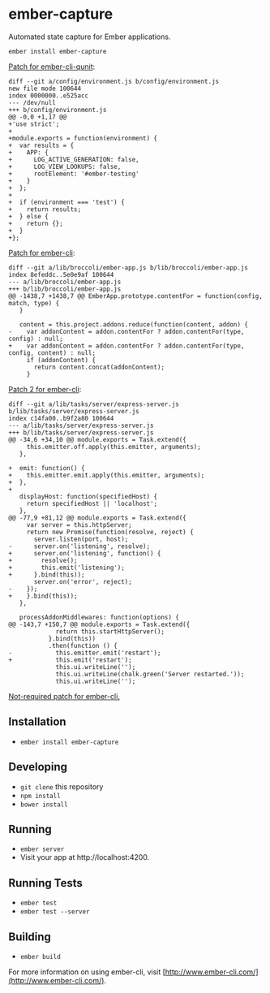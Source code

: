 # ember-capture

Automated state capture for Ember applications.

`ember install ember-capture`

[Patch for ember-cli-qunit](https://github.com/ember-cli/ember-cli-qunit/pull/80):
```
diff --git a/config/environment.js b/config/environment.js
new file mode 100644
index 0000000..e525acc
--- /dev/null
+++ b/config/environment.js
@@ -0,0 +1,17 @@
+'use strict';
+
+module.exports = function(environment) {
+  var results = {
+    APP: {
+      LOG_ACTIVE_GENERATION: false,
+      LOG_VIEW_LOOKUPS: false,
+      rootElement: '#ember-testing'
+    }
+  };
+
+  if (environment === 'test') {
+    return results;
+  } else {
+    return {};
+  }
+};
```

[Patch for ember-cli](https://github.com/ember-cli/ember-cli/pull/4890):
```
diff --git a/lib/broccoli/ember-app.js b/lib/broccoli/ember-app.js
index 8efeddc..5e0e9af 100644
--- a/lib/broccoli/ember-app.js
+++ b/lib/broccoli/ember-app.js
@@ -1438,7 +1438,7 @@ EmberApp.prototype.contentFor = function(config, match, type) {
   }
 
   content = this.project.addons.reduce(function(content, addon) {
-    var addonContent = addon.contentFor ? addon.contentFor(type, config) : null;
+    var addonContent = addon.contentFor ? addon.contentFor(type, config, content) : null;
     if (addonContent) {
       return content.concat(addonContent);
     }
```

[Patch 2 for ember-cli](https://github.com/ember-cli/ember-cli/pull/4899):
```
diff --git a/lib/tasks/server/express-server.js b/lib/tasks/server/express-server.js
index c14fa00..b9f2a80 100644
--- a/lib/tasks/server/express-server.js
+++ b/lib/tasks/server/express-server.js
@@ -34,6 +34,10 @@ module.exports = Task.extend({
     this.emitter.off.apply(this.emitter, arguments);
   },

+  emit: function() {
+    this.emitter.emit.apply(this.emitter, arguments);
+  },
+
   displayHost: function(specifiedHost) {
     return specifiedHost || 'localhost';
   },
@@ -77,9 +81,12 @@ module.exports = Task.extend({
     var server = this.httpServer;
     return new Promise(function(resolve, reject) {
       server.listen(port, host);
-      server.on('listening', resolve);
+      server.on('listening', function() {
+        resolve();
+        this.emit('listening');
+      }.bind(this));
       server.on('error', reject);
-    });
+    }.bind(this));
   },

   processAddonMiddlewares: function(options) {
@@ -143,7 +150,7 @@ module.exports = Task.extend({
             return this.startHttpServer();
           }.bind(this))
           .then(function () {
-            this.emitter.emit('restart');
+            this.emit('restart');
             this.ui.writeLine('');
             this.ui.writeLine(chalk.green('Server restarted.'));
             this.ui.writeLine('');
```

[Not-required patch for ember-cli.](https://github.com/ember-cli/ember-cli/pull/4894)

## Installation

* `ember install ember-capture`

## Developing

* `git clone` this repository
* `npm install`
* `bower install`

## Running

* `ember server`
* Visit your app at http://localhost:4200.

## Running Tests

* `ember test`
* `ember test --server`

## Building

* `ember build`

For more information on using ember-cli, visit [http://www.ember-cli.com/](http://www.ember-cli.com/).
